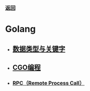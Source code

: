 ### [返回](../README.md)

# Golang                                              

- ## [数据类型与关键字](./Golang/数据类型与关键字.md)

- ## [CGO编程](./Golang/CGO编程.md)

- ### [RPC（Remote Process Call）](./Golang/RPC.md)